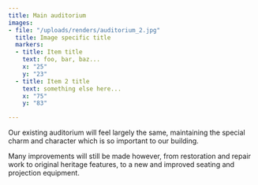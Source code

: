 ```yaml
---
title: Main auditorium
images:
- file: "/uploads/renders/auditorium_2.jpg"
  title: Image specific title
  markers:
  - title: Item title
    text: foo, bar, baz...
    x: "25"
    y: "23"
  - title: Item 2 title
    text: something else here...
    x: "75"
    y: "83"

---
```

Our existing auditorium will feel largely the same, maintaining the special charm and character which is so important to our building.

Many improvements will still be made however, from restoration and repair work to original heritage features, to a new and improved seating and projection equipment.